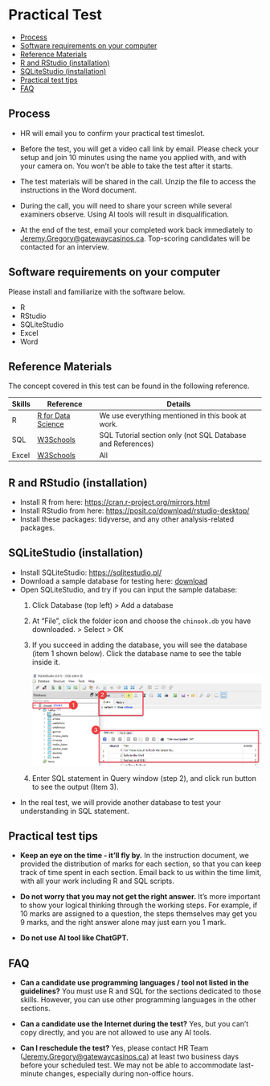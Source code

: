 Practical Test
================

- [Process](#process)
- [Software requirements on your
  computer](#software-requirements-on-your-computer)
- [Reference Materials](#reference-materials)
- [R and RStudio (installation)](#r-and-rstudio-installation)
- [SQLiteStudio (installation)](#sqlitestudio-installation)
- [Practical test tips](#practical-test-tips)
- [FAQ](#faq)

## Process

- HR will email you to confirm your practical test timeslot.

- Before the test, you will get a video call link by email. Please check
  your setup and join 10 minutes using the name you applied with, and
  with your camera on. You won’t be able to take the test after it
  starts.

- The test materials will be shared in the call. Unzip the file to
  access the instructions in the Word document.

- During the call, you will need to share your screen while several
  examiners observe. Using AI tools will result in disqualification.

- At the end of the test, email your completed work back immediately to
  <Jeremy.Gregory@gatewaycasinos.ca>. Top-scoring candidates will be
  contacted for an interview.

## Software requirements on your computer

Please install and familiarize with the software below.

- R
- RStudio
- SQLiteStudio
- Excel
- Word

## Reference Materials

The concept covered in this test can be found in the following
reference.

| Skills | Reference | Details |
|----|----|----|
| R | [R for Data Science](https://r4ds.hadley.nz/) | We use everything mentioned in this book at work. |
| SQL | [W3Schools](https://www.w3schools.com/sql/default.asp) | SQL Tutorial section only (not SQL Database and References) |
| Excel | [W3Schools](https://www.w3schools.com/excel/index.php) | All |

## R and RStudio (installation)

- Install R from here: <https://cran.r-project.org/mirrors.html>
- Install RStudio from here:
  <https://posit.co/download/rstudio-desktop/>
- Install these packages: tidyverse, and any other analysis-related
  packages.

## SQLiteStudio (installation)

- Install SQLiteStudio: <https://sqlitestudio.pl/>
- Download a sample database for testing here:
  [download](assets/chinook.db)
- Open SQLiteStudio, and try if you can input the sample database:
  1.  Click Database (top left) \> Add a database

  2.  At “File”, click the folder icon and choose the `chinook.db` you
      have downloaded. \> Select \> OK

  3.  If you succeed in adding the database, you will see the database
      (item 1 shown below). Click the database name to see the table
      inside it.

      ![](assets/SQLiteStudio.png)

  4.  Enter SQL statement in Query window (step 2), and click run button
      to see the output (Item 3).
- In the real test, we will provide another database to test your
  understanding in SQL statement.

## Practical test tips

- **Keep an eye on the time - it’ll fly by.** In the instruction
  document, we provided the distribution of marks for each section, so
  that you can keep track of time spent in each section. Email back to
  us within the time limit, with all your work including R and SQL
  scripts.

- **Do not worry that you may not get the right answer.** It’s more
  important to show your logical thinking through the working steps. For
  example, if 10 marks are assigned to a question, the steps themselves
  may get you 9 marks, and the right answer alone may just earn you 1
  mark.

- **Do not use AI tool like ChatGPT.**

## FAQ

- **Can a candidate use programming languages / tool not listed in the
  guidelines?** You must use R and SQL for the sections dedicated to
  those skills. However, you can use other programming languages in the
  other sections.

- **Can a candidate use the Internet during the test?** Yes, but you
  can’t copy directly, and you are not allowed to use any AI tools.

- **Can I reschedule the test?** Yes, please contact HR Team
  (<Jeremy.Gregory@gatewaycasinos.ca>) at least two business days before
  your scheduled test. We may not be able to accommodate last-minute
  changes, especially during non-office hours.
